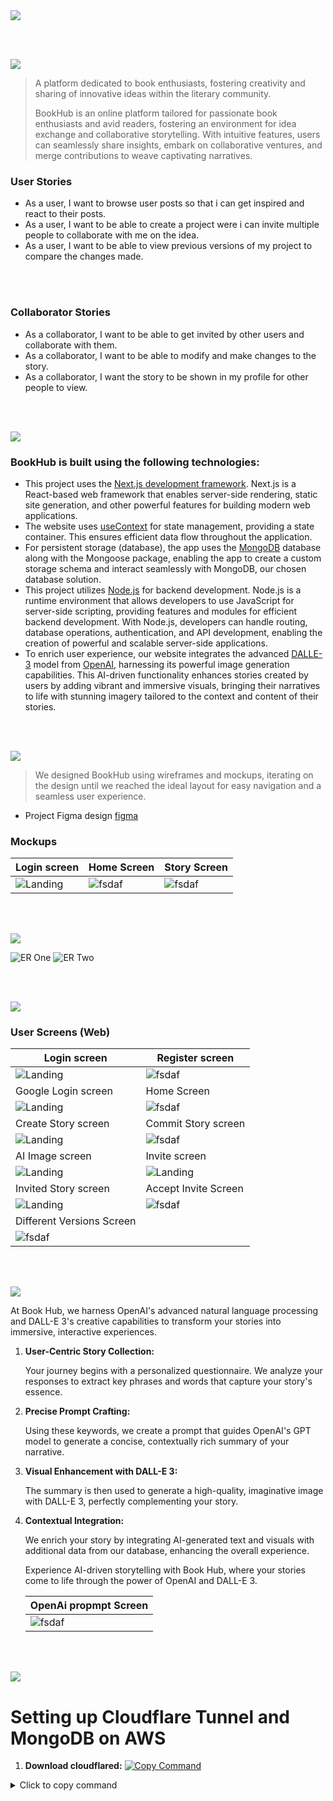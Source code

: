 <img src="./readme/title1.svg"/>

<br><br>

<!-- project philosophy -->
<img src="./readme/title2.svg"/>

> A platform dedicated to book enthusiasts, fostering creativity and sharing of innovative ideas within the literary community.
>
> BookHub is an online platform tailored for passionate book enthusiasts and avid readers, fostering an environment for idea exchange and collaborative storytelling. With intuitive features, users can seamlessly share insights, embark on collaborative ventures, and merge contributions to weave captivating narratives.

### User Stories

- As a user, I want to browse user posts so that i can get inspired and react to their posts.
- As a user, I want to be able to create a project were i can invite multiple people to collaborate with me on the idea.
- As a user, I want to be able to view previous versions of my project to compare the changes made.

<br><br>

### Collaborator Stories

- As a collaborator, I want to be able to get invited by other users and collaborate with them.
- As a collaborator, I want to be able to modify and make changes to the story.
- As a collaborator, I want the story to be shown in my profile for other people to view.

<br><br>

<!-- Tech stack -->
<img src="./readme/title3.svg"/>

### BookHub is built using the following technologies:

- This project uses the [Next.js development framework](https://nextjs.org/docs). Next.js is a React-based web framework that enables server-side rendering, static site generation, and other powerful features for building modern web applications.
- The website uses [useContext](https://vercel.com/guides/react-context-state-management-nextjs) for state management, providing a state container. This ensures efficient data flow throughout the application.
- For persistent storage (database), the app uses the [MongoDB](https://www.mongodb.com/) database along with the Mongoose package, enabling the app to create a custom storage schema and interact seamlessly with MongoDB, our chosen database solution.
- This project utilizes [Node.js](https://nodejs.org/en) for backend development. Node.js is a runtime environment that allows developers to use JavaScript for server-side scripting, providing features and modules for efficient backend development. With Node.js, developers can handle routing, database operations, authentication, and API development, enabling the creation of powerful and scalable server-side applications.
- To enrich user experience, our website integrates the advanced [DALLE-3](https://openai.com/index/dall-e-3/) model from [OpenAI](https://openai.com/), harnessing its powerful image generation capabilities. This AI-driven functionality enhances stories created by users by adding vibrant and immersive visuals, bringing their narratives to life with stunning imagery tailored to the context and content of their stories.

<br><br>

<!-- UI UX -->
<img src="./readme/title4.svg"/>

> We designed BookHub using wireframes and mockups, iterating on the design until we reached the ideal layout for easy navigation and a seamless user experience.

- Project Figma design [figma](https://www.figma.com/design/inyI49RPNgglFLyEqnxoP4/BookHub?node-id=0%3A1&t=eT7vAyPtI8hTCaXL-1)

### Mockups

| Login screen                              | Home Screen                               | Story Screen                           |
| ----------------------------------------- | ----------------------------------------- | -------------------------------------- |
| ![Landing](<./readme/Signin(Mockup).png>) | ![fsdaf](<./readme/HomePage(Mockup).png>) | ![fsdaf](<./readme/Story(Mockup).png>) |

<br><br>

<!-- Database Design -->
<img src="./readme/title5.svg"/>

![ER One](./readme/ERone.png) ![ER Two](./readme/ERtwo.png)

<br><br>

<!-- Implementation -->
<img src="./readme/title6.svg"/>

### User Screens (Web)

| Login screen                             | Register screen                            |
| ---------------------------------------- | ------------------------------------------ |
| ![Landing](./readme/SignIn.gif)          | ![fsdaf](./readme/SignUp.gif)              |
| Google Login screen                      | Home Screen                                |
| ![Landing](./readme/GoogleSignin.gif)    | ![fsdaf](./readme/HomePage.gif)            |
| Create Story screen                      | Commit Story screen                        |
| ![Landing](./readme/CreateStory.gif)     | ![fsdaf](./readme/CommitStory.gif)         |
| AI Image screen                          | Invite screen                              |
| ![Landing](./readme/GeneratedImage.gif)  | ![Landing](./readme/InviteUser.gif)        |
| Invited Story screen                     | Accept Invite Screen                       |
| ![Landing](./readme/InvitedStory.gif)    | ![fsdaf](./readme/AcceptInviteToStory.gif) |
| Different Versions Screen                |
| ![fsdaf](./readme/VersionDifference.gif) |

<br><br>

<!-- Prompt Engineering -->
<img src="./readme/title7.svg"/>

At Book Hub, we harness OpenAI's advanced natural language processing and DALL-E 3's creative capabilities to transform your stories into immersive, interactive experiences.

1. **User-Centric Story Collection:**

   Your journey begins with a personalized questionnaire. We analyze your responses to extract key phrases and words that capture your story's essence.

2. **Precise Prompt Crafting:**

   Using these keywords, we create a prompt that guides OpenAI's GPT model to generate a concise, contextually rich summary of your narrative.

3. **Visual Enhancement with DALL-E 3:**

   The summary is then used to generate a high-quality, imaginative image with DALL-E 3, perfectly complementing your story.

4. **Contextual Integration:**

   We enrich your story by integrating AI-generated text and visuals with additional data from our database, enhancing the overall experience.

   Experience AI-driven storytelling with Book Hub, where your stories come to life through the power of OpenAI and DALL-E 3.

   | OpenAi propmpt Screen           |
   | ------------------------------- |
   | ![fsdaf](./readme/AiPrompt.png) |

<br><br>

<!-- AWS Deployment -->
<img src="./readme/title8.svg"/>

# Setting up Cloudflare Tunnel and MongoDB on AWS

1. **Download cloudflared:**
   [![Copy Command](https://img.shields.io/badge/Copy%20Command-Copy-blue?style=flat-square)](<javascript:void(0)>)

<details>
<summary>Click to copy command</summary>

<br><br>

<!-- Unit Testing -->
<img src="./readme/title9.svg"/>

### Precision in Development: Harnessing the Power of Unit Testing:

- This project employs rigorous unit testing methodologies to ensure the reliability and accuracy of code components. By systematically evaluating individual units of the software, we guarantee a robust foundation, identifying and addressing potential issues early in the development process.

<br><br>

<!-- How to run -->
<img src="./readme/title10.svg"/>

> To set up Coffee Express locally, follow these steps:

### Prerequisites

This is an example of how to list things you need to use the software and how to install them.

- npm
  ```sh
  npm install npm@latest -g
  ```

### Installation

_Below is an example of how you can instruct your audience on installing and setting up your app. This template doesn't rely on any external dependencies or services._

1. Get a free API Key at [example](https://example.com)
2. Clone the repo
   git clone [github](https://github.com/your_username_/Project-Name.git)
3. Install NPM packages
   ```sh
   npm install
   ```
4. Enter your API in `config.js`
   ```js
   const API_KEY = "ENTER YOUR API";
   ```

Now, you should be able to run Coffee Express locally and explore its features.

```

```
